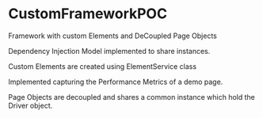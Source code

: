 # CustomFrameworkPOC
Framework with custom Elements and DeCoupled Page Objects

Dependency Injection Model implemented to share instances.

Custom Elements are created using ElementService class

Implemented capturing the Performance Metrics of a demo page.

Page Objects are decoupled and shares a common instance which hold the Driver object.
